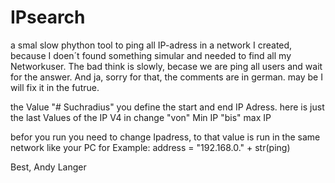 # IPsearch
a smal slow phython tool to ping all IP-adress in a network
I created, because I doen´t found something simular and needed to find all my Networkuser.
The bad think is slowly, becase we are ping all users and wait for the answer.
And ja, sorry for that, the comments are in german. may be I will fix it in the futrue.

the Value "# Suchradius" you define the start and end IP Adress.
here is just the last Values of the IP V4 in change
"von" Min IP
"bis" max IP

befor you run you need to change Ipadress, to that value is run in the same network like your PC
for Example: address = "192.168.0." + str(ping)

Best,
Andy Langer
